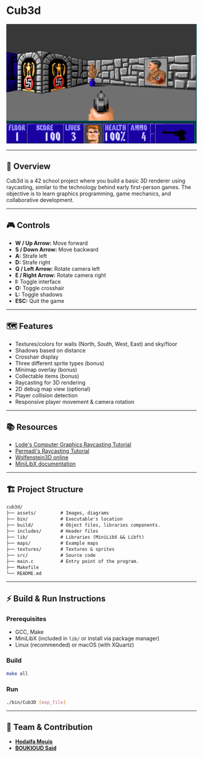 # Cub3d

![Cub3d layout](./assets/Cub3d_layout.png)

---

## 🚀 Overview

Cub3d is a 42 school project where you build a basic 3D renderer using raycasting, similar to the technology behind early first-person games. The objective is to learn graphics programming, game mechanics, and collaborative development.

---

## 🎮 Controls

- **W / Up Arrow:** Move forward
- **S / Down Arrow:** Move backward
- **A:** Strafe left
- **D:** Strafe right
- **Q / Left Arrow:** Rotate camera left
- **E / Right Arrow:** Rotate camera right
- **I:** Toggle interface
- **O:** Toggle crosshair
- **L:** Toggle shadows
- **ESC:** Quit the game

---

## 🗺️ Features

- Textures/colors for walls (North, South, West, East) and sky/floor
- Shadows based on distance
- Crosshair display
- Three different sprite types (bonus)
- Minimap overlay (bonus)
- Collectable items (bonus)
- Raycasting for 3D rendering
- 2D debug map view (optional)
- Player collision detection
- Responsive player movement & camera rotation

---

## 📚 Resources

- [Lode's Computer Graphics Raycasting Tutorial](https://lodev.org/cgtutor/raycasting.html)
- [Permadi's Raycasting Tutorial](https://permadi.com/1996/05/ray-casting-tutorial-table-of-contents/)
- [Wolfenstein3D online](http://users.atw.hu/wolf3d)
- [MiniLibX documentation](https://harm-smits.github.io/42docs/libs/minilibx)

---

## 🏗️ Project Structure

```
cub3d/
├── assets/         # Images, diagrams
├── bin/            # Executable's location
├── build/          # Object files, libraries components.
├── includes/       # Header files
├── lib/            # Libraries (MiniLibX && Libft)
├── maps/           # Example maps
├── textures/       # Textures & sprites
├── src/            # Source code
├── main.c          # Entry point of the program.
├── Makefile
└── README.md
```
---

## ⚡ Build & Run Instructions

### Prerequisites
- GCC, Make
- MiniLibX (included in `lib/` or install via package manager)
- Linux (recommended) or macOS (with XQuartz)

### Build
```bash
make all
```

### Run
```bash
./bin/Cub3D [map_file]
```

---

## 👥 Team & Contribution

- **[Hodaifa Mouis](https://github.com/hmouis/)**
- **[BOUKIOUD Said](https://github.com/sboukiou/)**
